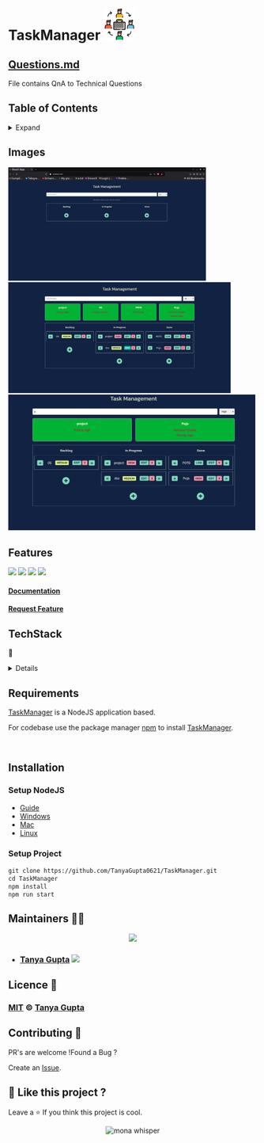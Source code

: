 <div align="centre"  max-width="fit-content" margin-left= "auto"  margin-right= "auto">
  
  # TaskManager  ![TaskManager](./public/icons8-job-64.png)
</div>

## [Questions.md](./questions.md) 
File contains QnA to Technical Questions

## Table of Contents
<details>
  <summary>Expand</summary>
  <ol>

- [TaskManager  ](#taskmanager--)
  - [Question.md](#questionmd)
  - [Table of Contents](#table-of-contents)
  - [Images](#images)
  - [Features](#features)
      - [Documentation](#documentation)
      - [Request Feature](#request-feature)
  - [TechStack](#techstack)
  - [Requirements](#requirements)
  - [Installation](#installation)
    - [Setup NodeJS](#setup-nodejs)
    - [Setup Project](#setup-project)
  - [Maintainers 👨‍💻](#maintainers-)
  - [Licence 🍁](#licence-)
    - [**MIT**  © Tanya Gupta](#mit---tanya-gupta)
  - [Contributing 💙](#contributing-)
  - [💖 Like this project ?](#-like-this-project-)

</ol>
</details>

## Images
<div align="centre">

<img src="./public/ss1.png" width ="400px" title="Profile page" alt="Landing page">
<!-- <img src="./public/ss2.png" width ="450px" title="Profile page" alt=" page"> -->
<img src="./public/ss3.png" width ="450px" title="Profile page" alt="Task Mgmt.">
<img src="./public/ss4.png" width ="500px" title="Profile page" alt="Search and filter query">
</div>

## Features




<!-- ![](https://img.shields.io/github/forks/TanyaGupta0621/TaskManager.svg) -->
![](https://img.shields.io/badge/Maintained-Yes-indigo)
![](https://img.shields.io/github/stars/TanyaGupta0621/TaskManager.svg)
![](https://img.shields.io/github/issues/TanyaGupta0621/TaskManager)
![](https://img.shields.io/github/last-commit/TanyaGupta0621/TaskManager)

#### [Documentation](https://github.com/TanyaGupta0621/TaskManager/blob/main/README.md)
#### [Request Feature](https://github.com/TanyaGupta0621/TaskManager/issues)


##  TechStack 
👾
<details>
  <ul>
    <a href = "https://reactjs.org/">
    React.js </a>
  </ul>
  <ul>
    CSS, HTML
  </ul>
  <ul>
    
  [Google Fonts](https://fonts.google.com/)
  </ul>
</details>



## Requirements
[TaskManager](https://github.com/TanyaGupta0621/TaskManager) is a NodeJS application based.

For codebase use the package manager [npm](https://www.npmjs.com/) to install [TaskManager](https://github.com/TanyaGupta0621/TaskManager).

<br>

## Installation
### Setup NodeJS
- [Guide](https://nodejs.org/en/learn/getting-started/how-to-install-nodejs)
- [Windows](https://www.geeksforgeeks.org/installation-of-node-js-on-windows/)
- [Mac](https://nodesource.com/blog/installing-nodejs-tutorial-mac-os-x/)
- [Linux](https://www.geeksforgeeks.org/installation-of-node-js-on-linux/)

### Setup Project 
```
git clone https://github.com/TanyaGupta0621/TaskManager.git
cd TaskManager
npm install
npm run start
```



## Maintainers 👨‍💻
  <div>
      <p align="center">
<a href="https://github.com/TanyaGupta0621/TaskManager/graphs/contributors">
  <img src="https://contributors-img.web.app/image?repo=TanyaGupta0621/TaskManager" />
</a></p>
  </div>

- ### [Tanya Gupta](https://github.com/TanyaGupta0621)   [<img height="13" src="https://cdn.svgporn.com/logos/linkedin.svg" />](https://www.linkedin.com/in/tanya0621/)


## Licence 🍁
### [**MIT**](/LICENSE)  &copy; [Tanya Gupta](https://github.com/TanyaGupta0621)

## Contributing 💙

PR's are welcome !Found a Bug ? 

Create an [Issue](https://github.com/TanyaGupta0621/TaskManager/issues).

## 💖 Like this project ?

Leave a ⭐ If you think this project is cool.
 <p align="center"><img src="https://github.githubassets.com/images/mona-whisper.gif" alt="mona whisper" /></p>
